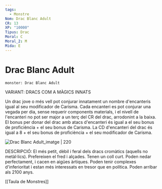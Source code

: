 ```yaml
---
tags:
  - Monstre
Nom: Drac Blanc Adult
CR: 13
XP: "10000"
Tipus: Drac
Moral: C
Moral_2: M
Mida: E
---
```

# Drac Blanc Adult

```statblock
monster: Drac Blanc Adult
```

VARIANT: DRACS COM A MÀGICS INNATS

Un drac jove o més vell pot conjurar innatament un nombre d'encanteris igual al seu modificador de Carisma. Cada encanteri es pot conjurar una vegada per dia, sense requerir components materials, i el nivell de l'encanteri no pot ser major a un terç del CR del drac, arrodonint a la baixa. El bonus per donar del drac amb atacs d'encanteri és igual a el seu bonus de proficiència + el seu bonus de Carisma. La CD d'encanteri del drac és igual a 8 + el seu bonus de proficiència + el seu modificador de Carisma.

![Drac Blanc Adult_imatge | 220](https://i.pinimg.com/564x/3e/bc/2b/3ebc2bacf0edc610eb06d4dac7f61b9d--white-dragon-swords.jpg)

DESCRIPCIÓ: 
El més petit, dèbil i feral dels dracs cromàtics (aquells no metàl·lics). Prefereixen el fred i alçades. Tenen un coll curt. Poden nedar perfectament, i cacen en aigües àrtiques. Poden tenir complexes d'inferioritat i estan més interessats en tresor que en política. Poden arribar als 2100 anys.

[[Taula de Monstres]]
